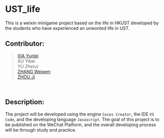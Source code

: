 # UST_life
This is a weixin minigame project based on the life in HKUST developed by the students who have experienced an unwonted life in UST.
<br/>

## Contributor:
  >[XIA Yunlei](https://github.com/yxiaao)<br/>
    XU Yibei<br/>
    YU Zherui<br/>
  [ZHANG Weiwen](https://github.com/KevynUtopia)<br/>
 > [ZHOU Ji](https://github.com/Nemoblue)<br/>

<br/>

## Description:
The project will be developed using the engine `Cocos Creator`, the IDE `VS Code`, and the developing language `Javascript`. The goal of this project is to be published 
on the WeChat Platform, and the overall developing process will be through study and practice.
